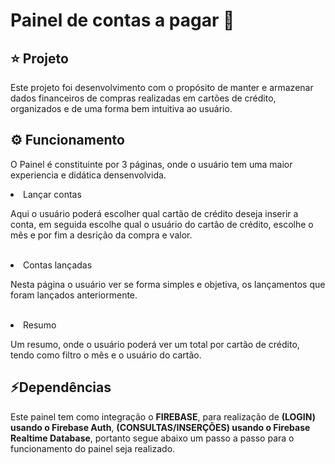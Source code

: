 # Painel de contas a pagar 💸
<h2>⭐ Projeto</h2>
<p>Este projeto foi desenvolvimento com o propósito de manter e armazenar dados financeiros de compras realizadas em cartões de crédito, organizados e de uma forma bem intuitiva ao usuário.</p>
<h2>⚙️ Funcionamento</h2>
<p>O Painel é constituinte por 3 páginas, onde o usuário tem uma maior experiencia e didática densenvolvida.</p>
<li>Lançar contas</li>
<p>Aqui o usuário poderá escolher qual cartão de crédito deseja inserir a conta, em seguida escolhe qual o usuário do cartão de crédito, escolhe o mês e por fim a desrição da compra e valor.</p>
<br>
<li>Contas lançadas</li>
<p>Nesta página o usuário ver se forma simples e objetiva, os lançamentos que foram lançados anteriormente.</p>
<br>
<li>Resumo</li>
<p>Um resumo, onde o usuário poderá ver um total por cartão de crédito, tendo como filtro o mês e o usuário do cartão.</p>
<h2>⚡Dependências</h2>
<p>Este painel tem como integração o <strong>FIREBASE</strong>, para realização de <strong>(LOGIN) usando o Firebase Auth</strong>, <strong>(CONSULTAS/INSERÇÕES) usando o Firebase Realtime Database</strong>, portanto segue abaixo um passo a passo para o funcionamento do painel seja realizado.</p>
